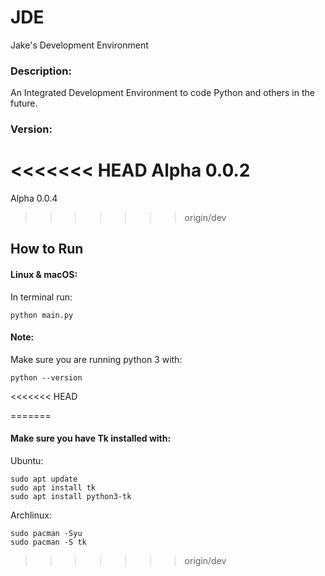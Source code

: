 # JDE
Jake's Development Environment

### Description:
An Integrated Development Environment to code Python and others in the future.

### Version:
<<<<<<< HEAD
Alpha 0.0.2
=======
Alpha 0.0.4
>>>>>>> origin/dev

## How to Run
#### Linux & macOS:
In terminal run:
```
python main.py
```
#### Note:
Make sure you are running python 3 with:
```
python --version
```
<<<<<<< HEAD

=======
#### Make sure you have Tk installed with:

Ubuntu:
```
sudo apt update
sudo apt install tk
sudo apt install python3-tk
```

Archlinux:
```
sudo pacman -Syu
sudo pacman -S tk
```
>>>>>>> origin/dev
